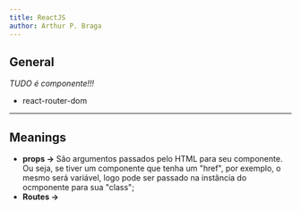 ```yaml
---
title: ReactJS
author: Arthur P. Braga
---
```


## General

*TUDO é componente!!!*

- react-router-dom

---

## Meanings

- **props ->** São argumentos passados  pelo HTML para seu componente. Ou seja, se tiver um componente que tenha um "href", por exemplo, o mesmo será variável, logo pode ser passado na instância do ocmponente para sua "class"; 
- **Routes ->** 

